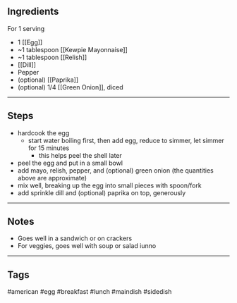 ## Ingredients
For 1 serving

- 1 [[Egg]]
- ~1 tablespoon [[Kewpie Mayonnaise]]
- ~1 tablespoon [[Relish]]
- [[Dill]]
- Pepper
- (optional) [[Paprika]] 
- (optional) 1/4 [[Green Onion]], diced

---
## Steps
- hardcook the egg
	- start water boiling first, then add egg, reduce to simmer, let simmer for 15 minutes
		- this helps peel the shell later
- peel the egg and put in a small bowl
- add mayo, relish, pepper, and (optional) green onion (the quantities above are approximate)
- mix well, breaking up the egg into small pieces with spoon/fork
- add sprinkle dill and (optional) paprika on top, generously

---
## Notes
- Goes well in a sandwich or on crackers
- For veggies, goes well with soup or salad iunno

---
## Tags
#american 
#egg 
#breakfast #lunch #maindish #sidedish 
